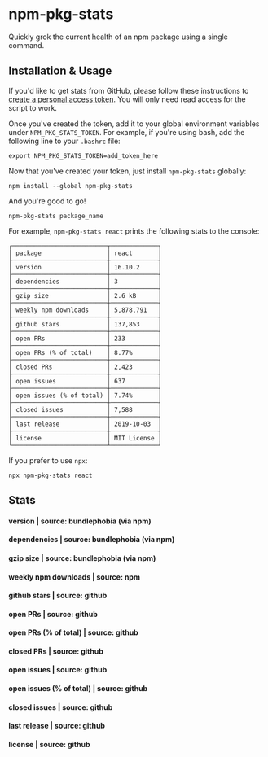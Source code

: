 # npm-pkg-stats

Quickly grok the current health of an npm package using a single command.

## Installation & Usage

If you'd like to get stats from GitHub, please follow these instructions to [create a personal access token](https://help.github.com/en/articles/creating-a-personal-access-token-for-the-command-line). You will only need read access for the script to work.

Once you've created the token, add it to your global environment variables under `NPM_PKG_STATS_TOKEN`.
For example, if you're using bash, add the following line to your `.bashrc` file: 

`export NPM_PKG_STATS_TOKEN=add_token_here`

Now that you've created your token, just install `npm-pkg-stats` globally:

`npm install --global npm-pkg-stats`

And you're good to go!

`npm-pkg-stats package_name`

For example, `npm-pkg-stats react` prints the following stats to the console:

```
┌──────────────────────────┬─────────────┐
│ package                  │ react       │
├──────────────────────────┼─────────────┤
│ version                  │ 16.10.2     │
├──────────────────────────┼─────────────┤
│ dependencies             │ 3           │
├──────────────────────────┼─────────────┤
│ gzip size                │ 2.6 kB      │
├──────────────────────────┼─────────────┤
│ weekly npm downloads     │ 5,878,791   │
├──────────────────────────┼─────────────┤
│ github stars             │ 137,853     │
├──────────────────────────┼─────────────┤
│ open PRs                 │ 233         │
├──────────────────────────┼─────────────┤
│ open PRs (% of total)    │ 8.77%       │
├──────────────────────────┼─────────────┤
│ closed PRs               │ 2,423       │
├──────────────────────────┼─────────────┤
│ open issues              │ 637         │
├──────────────────────────┼─────────────┤
│ open issues (% of total) │ 7.74%       │
├──────────────────────────┼─────────────┤
│ closed issues            │ 7,588       │
├──────────────────────────┼─────────────┤
│ last release             │ 2019-10-03  │
├──────────────────────────┼─────────────┤
│ license                  │ MIT License │
└──────────────────────────┴─────────────┘
```

If you prefer to use `npx`:

`npx npm-pkg-stats react`

## Stats

#### version | source: bundlephobia (via npm)
#### dependencies | source: bundlephobia (via npm)
#### gzip size | source: bundlephobia (via npm)
#### weekly npm downloads | source: npm
#### github stars | source: github
#### open PRs | source: github
#### open PRs (% of total) | source: github
#### closed PRs | source: github
#### open issues | source: github
#### open issues (% of total) | source: github
#### closed issues | source: github
#### last release | source: github
#### license | source: github
